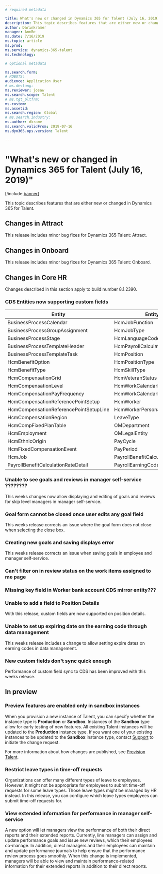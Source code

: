 ```yaml
---
# required metadata

title: What's new or changed in Dynamics 365 for Talent (July 16, 2019)
description: This topic describes features that are either new or changed in Microsoft Dynamics 365 for Talent.
author: Darinkramer
manager: AnnBe
ms.date: 7/16/2019
ms.topic: article
ms.prod: 
ms.service: dynamics-365-talent
ms.technology: 

# optional metadata

ms.search.form: 
# ROBOTS: 
audience: Application User
# ms.devlang: 
ms.reviewer: josaw
ms.search.scope: Talent
# ms.tgt_pltfrm: 
ms.custom: 
ms.assetid: 
ms.search.region: Global
# ms.search.industry: 
ms.author: dkrame
ms.search.validFrom: 2019-07-16
ms.dyn365.ops.version: Talent

---
```

# "What's new or changed in Dynamics 365 for Talent (July 16, 2019)"

[!include [banner](includes/banner.md)]

This topic describes features that are either new or changed in Dynamics 365 for Talent.

## Changes in Attract
This release includes minor bug fixes for Dynamics 365 Talent: Attract.

## Changes in Onboard
This release includes minor bug fixes for Dynamics 365 Talent: Onboard.

## Changes in Core HR
Changes described in this section apply to build number 8.1.2390.

### CDS Entities now supporting custom fields

| Entity                                     | Entity                           | 
| -----------------------------------------  | -------------------------------- |
|  BusinessProcessCalendar		               |  HcmJobFunction		            	|
|  BusinessProcessGroupAssignment            |  HcmJobType		                	|
|  BusinessProcessStage			                 |	HcmLanguageCode		            	|
|  BusinessProcessTemplateHeader             |  HcmPayrollCalculationFrequency	|
|  BusinessProcessTemplateTask               |  HcmPosition			                |
|  HcmBenefitOption			                     |  HcmPositionType		            	|
|  HcmBenefitType			                       |  HcmSkillType		              	|
|  HcmCompensationGrid			                 |	HcmVeteranStatus		            |
|  HcmCompensationLevel			                 |  HcmWorkCalendarHoliday	      	|
|  HcmCompensationPayFrequency		           |  HcmWorkCalendarHolidayLine    	|
|  HcmCompensationReferencePointSetup	       |  HcmWorker			                  |
|  HcmCompensationReferencePointSetupLine    |  HcmWorkerPersonalDetail		      |
|  HcmCompensationRegion		                 |  LeaveType		                  	|
|  HcmCompFixedPlanTable		                 |  OMDepartment		              	|
|  HcmEmployment			                       |  OMLegalEntity		              	|
|  HcmEthnicOrigin			                     |  PayCycle		                  	|
|  HcmFixedCompensationEvent		             |  PayPeriod	                  		|
|  HcmJob      				                       |  PayrollBenefitCalculationRate 	|
|  PayrollBenefitCalculationRateDetail       |  PayrollEarningCode		          |

### Unable to see goals and reviews in manager self-service ???????? 

This weeks changes now allow displaying and editing of goals and reviews for skip level managers in manager self-service.

### Goal form cannot be closed once user edits any goal field

This weeks release corrects an issue where the goal form does not close when selecting the close box.

### Creating new goals and saving displays error

This weeks release corrects an issue when saving goals in employee and manager self-service.

### Can't filter on in review status on the work items assigned to me page

### Missing key field in Worker bank account CDS mirror entity???

### Unable to add a field to Position Details 

With this release, custom fields are now supported on position details.
 
### Unable to set up expiring date on the earning code through data management

This weeks release includes a change to allow setting expire dates on earning codes in data management.

### New custom fields don't sync quick enough

Performance of custom field sync to CDS has been improved with this weeks release.

## In preview

### Preview features are enabled only in sandbox instances

When you provision a new instance of Talent, you can specify whether the instance type is **Production** or **Sandbox**. Instances of the **Sandbox** type allow for early testing of new features. All existing Talent instances will be updated to the **Production** instance type. If you want one of your existing instances to be updated to the **Sandbox** instance type, contact [Support](https://docs.microsoft.com/dynamics365/unified-operations/talent/talent-support) to initiate the change request.

For more information about how changes are published, see [Provision Talent](https://docs.microsoft.com/dynamics365/unified-operations/talent/provisioning-talent).

### Restrict leave types in time-off requests

Organizations can offer many different types of leave to employees. However, it might not be appropriate for employees to submit time-off requests for some leave types. Those leave types might be managed by HR instead. In this release, you can configure which leave types employees can submit time-off requests for. 

### View extended information for performance in manager self-service

A new option will let managers view the performance of both their direct reports and their extended reports. Currently, line managers can assign and update performance goals and issue new reviews, which their employees co-manage. In addition, direct managers and their employees can maintain and update performance journals to help ensure that the performance review process goes smoothly. When this change is implemented, managers will be able to view and maintain performance-related information for their extended reports in addition to their direct reports. 
